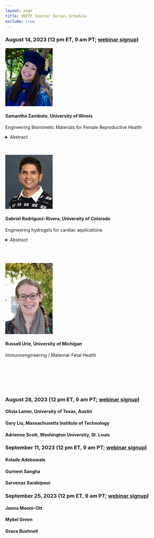 ```yaml
---
layout: page
title: UNITE Seminar Series Schedule
exclude: true
---
```


### August 14, 2023 (12 pm ET, 9 am PT; [webinar signup](https://purdue-edu.zoom.us/meeting/register/tJclduCsqTgiHdcewqZlHD_QT4ENETjaevU5))


<img src="/public/seminar-photos/2023-08-14-Zambuto.webp" alt="Dr. Zambuto's photo" width="150px" id="photo-float"/>

#### Samantha Zambuto, University of Illinois

Engineering Biomimetic Materials for Female Reproductive Health

<details><summary>Abstract</summary>
Female reproductive health and women’s health research are historically understudied fields that would significantly benefit from engineering expertise due to the unique biomechanical environment in the female reproductive tract and the dynamic tissue changes orchestrated throughout the menstrual cycle by sex hormones. With the synergistic techniques of tissue engineering, biomaterials science, biomechanics, and reproductive biology, we engineer models of the female reproductive system, including the endometrium, decidua, and vagina, to study pregnancy-related disorders and birth injuries. We use these tissue engineering models to understand cell-cell interactions, cell- matrix interactions, and hormone dynamics in the context of early pregnancy and vaginal tearing during childbirth.

To mimic, instruct, and define the cellular microenvironment in the female reproductive tract, we use gelatin methacryloyl (GelMA) hydrogels. Derived from gelatin, GelMA hydrogels are biomimetic, biocompatible, and bioactive. Functionalization of gelatin into GelMA renders GelMA stability under physiological temperatures as well as enhanced tunability of mechanical properties. We fabricated a library of GelMA hydrogels and composites that capture a range of biomechanical properties specifically designed to mimic tissue biomechanical properties. We then construct GelMA hydrogel composites by combining GelMA hydrogels with other materials, including electrospun fibers and hyaluronic acid methacrylate. We perform sophisticated material characterization with spherical nanoindentation and define the effects of biomechanical properties on cellular behavior and the effect of cells on hydrogel mechanical properties.

We demonstrated that GelMA hydrogel platforms are adaptable for studying dynamic endometrial processes, including endometrial angiogenesis, hormone responsiveness (e.g., decidualization of endometrial stromal cells), epithelial monolayer formation in a stratified tissue model, and trophoblast invasion. We also established a three-dimensional model of the vaginal epithelium by incorporating primary human vaginal epithelial cells in gelatin-elastin fiber composites impregnated with GelMA hydrogels. Our ongoing studies seek to advance these existing model systems into complex, three-dimensional tissue mimics of the endometrium and vagina for not only basic science purposes but also for regenerative medicine applications.

Finally, we inform our engineering studies by performing systematic reviews and meta- analyses of the medical literature to identify health issues in female reproductive health, to assess the quality of existing literature, and to highlight future directions of the field that can be informed with basic science research using engineering models.</details>

<br />
<br />

<img src="/public/seminar-photos/2023-08-14-Rodriguez.webp" alt="Dr. Rodriguez-Rivera's photo" width="150px" id="photo-float"/>

#### Gabriel Rodriguez-Rivera, University of Colorado

Engineering hydrogels for cardiac applications

<details><summary>Abstract</summary>
Injectable hydrogel for treating ventricular arrhythmias (VA): The only effective treatment for VA is cardiac defibrillation, where a high-energy shock extinguishes the reentrant circuits that initiate and sustain VA. However, these high-energy shocks exceed the pain threshold. The primary goal of this research is to develop new painless strategies to extinguish reentrant VA. The current treatment requires large energy because the current leads capture the tissue from a single point far from the heterogeneous scarred tissue responsible for the electrical disruptions. We hypothesized that flexible electrodes that can access midmyocardium near the scarred area via the cardiac veins, we could terminate arrhythmias with low-energy shocks. However, there were no pacing electrodes small enough to navigate these tributaries to test this hypothesis. To the best of our knowledge, we were the first to report an injectable electrode used to successfully pace the midmyocardium and mimic physiologic conduction. As such, this injectable hydrogel electrode developed during my Ph.D. work provides a novel way to improve current defibrillation strategies and opens opportunities for new therapeutic approaches. By capturing a larger area and deeper into the midmyocardium, this technology enhances new ways to study tissue activation that were not possible with current pacing leads.

From microspheres to rods: Prior work with injectable, acellular bulk hydrogels for cardiac repair resulted in improved angiogenesis and cardiac function, even without potent angiogenic cues; however, the lack of macroporosity of bulk hydrogel structures limits rapid cellular infiltration. This limitation is mitigated by granular
hydrogels, which exhibit an inherent porosity to support cell infiltration and activity. Widely studied granular hydrogels consist of spherical particles. In contrast, our lab recently developed granular hydrogels from rod-like microgels of aspect ratio 2.2 for improved cellular invasions in both in vitro and in vivo studies. However, it is unclear how increased aspect ratios affect granular hydrogel packing, injectability, cell invasion, and tissue reconstruction, which are crucial for delivery, mechanics, and angiogenesis. To address this, we fabricated rod-like microgels with increased aspect ratios and compared these to control spherical microgels that matched the volumes of rods. To monitor cellular invasion in vitro, spheroids of endothelial/mesenchymal cells were introduced to the granular materials and cultured for 3 days to assess cells sprouting in the granular material. I uncovered that the sprout displacements were larger when the spheroids were placed in the granular hydrogels from microgels with higher aspect ratio rods when compared to spheres of similar volume. This suggests that rods of higher aspect ratios have higher porosity and less tortuous path to enable cell sprouting, providing a key design consideration for engineering granular materials in biomedical applications. Ongoing work includes the assessment of granular hydrogels in a rat heart infarct model.</details>

<br />
<br />
<br />

<img src="/public/seminar-photos/2022-08-15-Cyphert.webp" alt="Dr. Cyphert's photo" width="150px" id="photo-float"/>

#### Russell Urie, University of Michigan

Immunoengineering / Maternal-Fetal Health

<br />
<br />
<br />
<br />
<br />

### August 28, 2023 (12 pm ET, 9 am PT; [webinar signup](https://purdue-edu.zoom.us/meeting/register/tJclduCsqTgiHdcewqZlHD_QT4ENETjaevU5))

#### Olivia Lanier, University of Texas, Austin

#### Gary Liu, Massachusetts Institute of Technology

#### Adrienne Scott, Washington University, St. Louis

### September 11, 2023 (12 pm ET, 9 am PT; [webinar signup](https://purdue-edu.zoom.us/meeting/register/tJclduCsqTgiHdcewqZlHD_QT4ENETjaevU5))

#### Kolade Adebowale

#### Gurneet Sangha

#### Sarvenaz Sarabipour

### September 25, 2023 (12 pm ET, 9 am PT; [webinar signup](https://purdue-edu.zoom.us/meeting/register/tJclduCsqTgiHdcewqZlHD_QT4ENETjaevU5))

#### Jenna Moore-Ott

#### Mykel Green

#### Grace Bushnell
